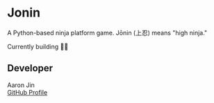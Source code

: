 # Jonin

A Python-based ninja platform game. Jōnin (上忍) means "high ninja."

Currently building 👷‍♂️

## Developer

Aaron Jin  
[GitHub Profile](https://github.com/aaronkjin)
